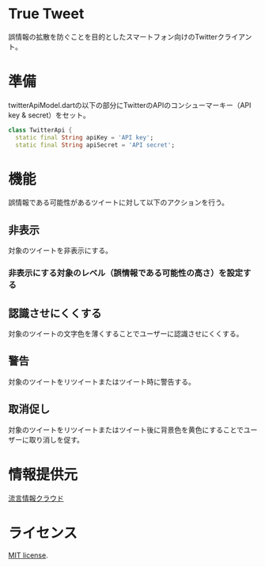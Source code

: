 # True Tweet

誤情報の拡散を防ぐことを目的としたスマートフォン向けのTwitterクライアント。

# 準備
twitterApiModel.dartの以下の部分にTwitterのAPIのコンシューマーキー（API key & secret）をセット。
``` Dart
class TwitterApi {
  static final String apiKey = 'API key';
  static final String apiSecret = 'API secret';
```

# 機能
誤情報である可能性があるツイートに対して以下のアクションを行う。

## 非表示
対象のツイートを非表示にする。
### 非表示にする対象のレベル（誤情報である可能性の高さ）を設定する

## 認識させにくくする
対象のツイートの文字色を薄くすることでユーザーに認識させにくくする。

## 警告
対象のツイートをリツイートまたはツイート時に警告する。

## 取消促し
対象のツイートをリツイートまたはツイート後に背景色を黄色にすることでユーザーに取り消しを促す。

# 情報提供元
[流言情報クラウド](http://mednlp.jp/~miyabe/rumorCloud/rumorlist.cgi)

# ライセンス
[MIT license](https://en.wikipedia.org/wiki/MIT_License).
